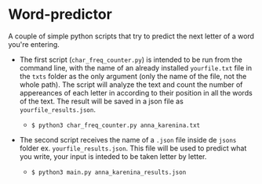 # Word-predictor

A couple of simple python scripts that try to predict the next letter of a word you're entering.

- The first script (`char_freq_counter.py`) is intended to be run from the command line, with the name of an already installed `yourfile.txt` file in the `txts` folder as the only argument (only the name of the file, not the whole path). The script will analyze the text and count the number of appereances of each letter in according to their position in all the words of the text. The result will be saved in a json file as `yourfile_results.json`.
	- `$ python3 char_freq_counter.py anna_karenina.txt`

- The second script receives the name of a `.json` file inside de `jsons` folder ex. `yourfile_results.json`. This file will be used to predict what you write, your input is inteded to be taken letter by letter.
	- `$ python3 main.py anna_karenina_results.json`
